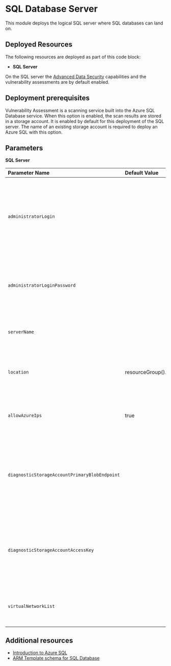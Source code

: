 # SQL Database Server

This module deploys the logical SQL server where SQL databases can land on.


## Deployed Resources

The following resources are deployed as part of this code block:

+ **SQL Server**

On the SQL server the [Advanced Data Security](https://docs.microsoft.com/en-us/azure/sql-database/sql-database-advanced-data-security) capabilities and the vulnerability assessments are by default enabled.

## Deployment prerequisites
Vulnerability Assessment is a scanning service built into the Azure SQL Database service. When this option is enabled, the scan results are stored in a storage account. 
It is enabled by default for this deployment of the SQL server. The name of an existing storage account is required to deploy an Azure SQL with this option.

## Parameters

**SQL Server**

| Parameter Name    | Default Value | Description
| :-                | :-            | :-
| `administratorLogin` |     | Required. Administrator username for the server. Can only be specified when the server is being created (and is required for creation).
| `administratorLoginPassword` |     | Required. The administrator login password (required for managed instance creation).
| `serverName` |     | Required. The name of the SQL server to be created.
| `location` |  resourceGroup().location   | Optional. Azure region where the SQL managed instance will be deployed.
| `allowAzureIps` |  true   | Optional. Whether the database is accessible by the Azure services.
| `diagnosticStorageAccountPrimaryBlobEndpoint` |     | Required. The primary blob endpoint of the storage account where the vulnerability assesments scan results will be stored.
| `diagnosticStorageAccountAccessKey` |     | Required. The access key of the storage account where the vulnerability assesments scan results will be stored.
| `virtualNetworkList` |     | Optional.List of service endpoints to be enabled for the server.|

## Additional resources

- [Introduction to Azure SQL](https://docs.microsoft.com/en-us/azure/sql-database/sql-database-single-index)
- [ARM Template schema for SQL Database](https://docs.microsoft.com/en-us/azure/templates/microsoft.sql/2017-10-01-preview/servers/databases)